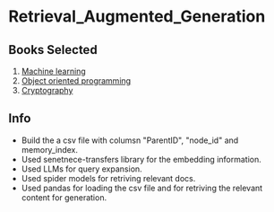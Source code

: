 # Retrieval_Augmented_Generation

## Books Selected 
1. [Machine learning](https://www.nrigroupindia.com/e-book/Introduction%20to%20Machine%20Learning%20with%20Python%20(%20PDFDrive.com%20)-min.pdf)
2. [Object oriented programming](https://coddyschool.com/upload/Addison_Wesley_The_Object_Orient.pdf)
3. [Cryptography](https://www.cs.umd.edu/~waa/414-F11/IntroToCrypto.pdf)

## Info
- Build the a csv file with columsn "ParentID", "node_id" and memory_index.
- Used senetnece-transfers library for the embedding information.
- Used LLMs for query expansion.
- Used spider models for retriving relevant docs.
- Used pandas for loading the csv file and for retriving the relevant content for generation.
  
  

